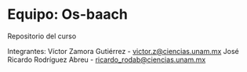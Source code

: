 # Equipo: Os-baach
Repositorio del curso

Integrantes:
Víctor Zamora Gutiérrez  - victor.z@ciencias.unam.mx
José Ricardo Rodríguez Abreu - ricardo_rodab@ciencias.unam.mx


